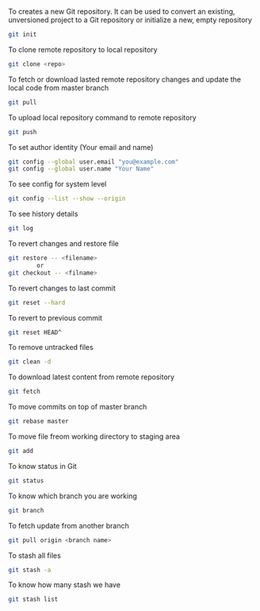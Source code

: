 To creates a new Git repository. It can be used to convert an existing, unversioned project to a Git repository or initialize a new, empty repository
```sh 
git init
```

To clone remote repository to local repository
```sh
git clone <repo>
```

To fetch or download lasted remote repository changes and update the local code from master branch
```sh
git pull
```

To upload local repository command to remote repository
```sh
git push 
```

To set author identity (Your email and name)
```sh
git config --global user.email "you@example.com"
git config --global user.name "Your Name"
```

To see config for system level
```sh
git config --list --show --origin
```

To see history details
```sh
git log
```

To revert changes and restore file
```sh
git restore -- <filename>
        or
git checkout -- <filname>
```

To revert changes to last commit
```sh
git reset --hard
```

To revert to previous commit
```sh
git reset HEAD^
```

To remove untracked files
```sh
git clean -d
```

To download latest content from remote repository
```sh
git fetch
```

To move commits on top of master branch
```sh
git rebase master
```

To move file freom working directory to staging area
```sh
git add
```

To know status in Git
```sh
git status
```

To know which branch you are working 
```sh
git branch
```

To fetch update from another branch
```sh
git pull origin <branch name>
```

To stash all files
```sh
git stash -a
```

To know how many stash we have 
```sh
git stash list
```



